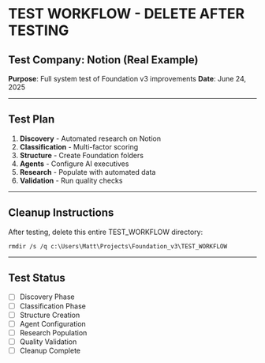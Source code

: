# TEST WORKFLOW - DELETE AFTER TESTING

## Test Company: Notion (Real Example)
**Purpose**: Full system test of Foundation v3 improvements
**Date**: June 24, 2025

---

## Test Plan

1. **Discovery** - Automated research on Notion
2. **Classification** - Multi-factor scoring
3. **Structure** - Create Foundation folders
4. **Agents** - Configure AI executives
5. **Research** - Populate with automated data
6. **Validation** - Run quality checks

---

## Cleanup Instructions

After testing, delete this entire TEST_WORKFLOW directory:
```
rmdir /s /q c:\Users\Matt\Projects\Foundation_v3\TEST_WORKFLOW
```

---

## Test Status

- [ ] Discovery Phase
- [ ] Classification Phase  
- [ ] Structure Creation
- [ ] Agent Configuration
- [ ] Research Population
- [ ] Quality Validation
- [ ] Cleanup Complete
